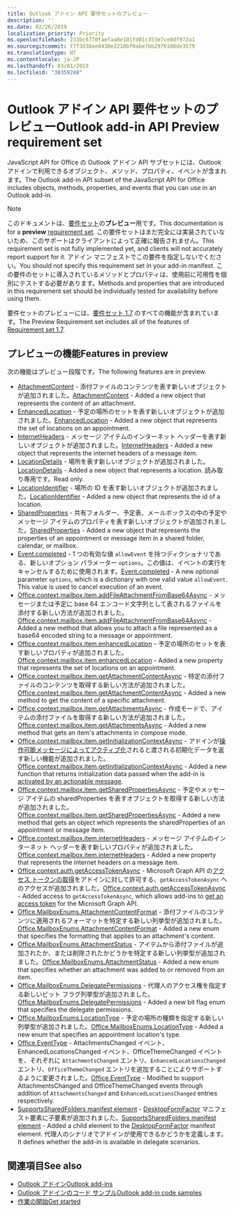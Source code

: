 ```yaml
---
title: Outlook アドイン API 要件セットのプレビュー
description: ''
ms.date: 02/26/2019
localization_priority: Priority
ms.openlocfilehash: 233bc6770faefaa0e101fd01c353e7ce0df972a1
ms.sourcegitcommit: f7f3d38ae4430e2218bf0abe7bb2976108de3579
ms.translationtype: HT
ms.contentlocale: ja-JP
ms.lasthandoff: 03/01/2019
ms.locfileid: "30359248"
---
```

# <a name="outlook-add-in-api-preview-requirement-set"></a><span data-ttu-id="9fff3-102">Outlook アドイン API 要件セットのプレビュー</span><span class="sxs-lookup"><span data-stu-id="9fff3-102">Outlook add-in API Preview requirement set</span></span>

<span data-ttu-id="9fff3-103">JavaScript API for Office の Outlook アドイン API サブセットには、Outlook アドインで利用できるオブジェクト、メソッド、プロパティ、イベントが含まれます。</span><span class="sxs-lookup"><span data-stu-id="9fff3-103">The Outlook add-in API subset of the JavaScript API for Office includes objects, methods, properties, and events that you can use in an Outlook add-in.</span></span>

> [!NOTE]
> <span data-ttu-id="9fff3-104">このドキュメントは、[要件セット](/office/dev/add-ins/reference/requirement-sets/outlook-api-requirement-sets)の**プレビュー**用です。</span><span class="sxs-lookup"><span data-stu-id="9fff3-104">This documentation is for a **preview** [requirement set](/office/dev/add-ins/reference/requirement-sets/outlook-api-requirement-sets).</span></span> <span data-ttu-id="9fff3-105">この要件セットはまだ完全には実装されていないため、このサポートはクライアントによって正確に報告されません。</span><span class="sxs-lookup"><span data-stu-id="9fff3-105">This requirement set is not fully implemented yet, and clients will not accurately report support for it.</span></span> <span data-ttu-id="9fff3-106">アドイン マニフェストでこの要件を指定しないでください。</span><span class="sxs-lookup"><span data-stu-id="9fff3-106">You should not specify this requirement set in your add-in manifest.</span></span> <span data-ttu-id="9fff3-107">この要件のセットに導入されているメソッドとプロパティは、使用前に可用性を個別にテストする必要があります。</span><span class="sxs-lookup"><span data-stu-id="9fff3-107">Methods and properties that are introduced in this requirement set should be individually tested for availability before using them.</span></span>

<span data-ttu-id="9fff3-108">要件セットのプレビューには、[要件セット 1.7](../requirement-set-1.7/outlook-requirement-set-1.7.md) のすべての機能が含まれています。</span><span class="sxs-lookup"><span data-stu-id="9fff3-108">The Preview Requirement set includes all of the features of [Requirement set 1.7](../requirement-set-1.7/outlook-requirement-set-1.7.md).</span></span>

## <a name="features-in-preview"></a><span data-ttu-id="9fff3-109">プレビューの機能</span><span class="sxs-lookup"><span data-stu-id="9fff3-109">Features in preview</span></span>

<span data-ttu-id="9fff3-110">次の機能はプレビュー段階です。</span><span class="sxs-lookup"><span data-stu-id="9fff3-110">The following features are in preview.</span></span>

- <span data-ttu-id="9fff3-111">[AttachmentContent](/javascript/api/outlook/office.attachmentcontent) - 添付ファイルのコンテンツを表す新しいオブジェクトが追加されました。</span><span class="sxs-lookup"><span data-stu-id="9fff3-111">[AttachmentContent](/javascript/api/outlook/office.attachmentcontent) - Added a new object that represents the content of an attachment.</span></span>
- <span data-ttu-id="9fff3-112">[EnhancedLocation](/javascript/api/outlook/office.enhancedlocation) - 予定の場所のセットを表す新しいオブジェクトが追加されました。</span><span class="sxs-lookup"><span data-stu-id="9fff3-112">[EnhancedLocation](/javascript/api/outlook/office.enhancedlocation) - Added a new object that represents the set of locations on an appointment.</span></span>
- <span data-ttu-id="9fff3-113">[InternetHeaders](/javascript/api/outlook/office.internetheaders) - メッセージ アイテムのインターネット ヘッダーを表す新しいオブジェクトが追加されました。</span><span class="sxs-lookup"><span data-stu-id="9fff3-113">[InternetHeaders](/javascript/api/outlook/office.internetheaders) - Added a new object that represents the internet headers of a message item.</span></span>
- <span data-ttu-id="9fff3-114">[LocationDetails](/javascript/api/outlook/office.locationdetails) - 場所を表す新しいオブジェクトが追加されました。</span><span class="sxs-lookup"><span data-stu-id="9fff3-114">[LocationDetails](/javascript/api/outlook/office.locationdetails) - Added a new object that represents a location.</span></span> <span data-ttu-id="9fff3-115">読み取り専用です。</span><span class="sxs-lookup"><span data-stu-id="9fff3-115">Read only.</span></span>
- <span data-ttu-id="9fff3-116">[LocationIdentifier](/javascript/api/outlook/office.locationidentifier) - 場所の ID を表す新しいオブジェクトが追加されました。</span><span class="sxs-lookup"><span data-stu-id="9fff3-116">[LocationIdentifier](/javascript/api/outlook/office.locationidentifier) - Added a new object that represents the id of a location.</span></span>
- <span data-ttu-id="9fff3-117">[SharedProperties](/javascript/api/outlook/office.sharedproperties) - 共有フォルダー、予定表、メールボックスの中の予定やメッセージ アイテムのプロパティを表す新しいオブジェクトが追加されました。</span><span class="sxs-lookup"><span data-stu-id="9fff3-117">[SharedProperties](/javascript/api/outlook/office.sharedproperties) - Added a new object that represents the properties of an appointment or message item in a shared folder, calendar, or mailbox.</span></span>
- <span data-ttu-id="9fff3-p103">[Event.completed](/javascript/api/office/office.addincommands.event#completed-options-) - 1 つの有効な値 `allowEvent` を持つディクショナリである、新しいオプション パラメーター `options`。この値は、イベントの実行をキャンセルするために使用されます。</span><span class="sxs-lookup"><span data-stu-id="9fff3-p103">[Event.completed](/javascript/api/office/office.addincommands.event#completed-options-) - A new optional parameter `options`, which is a dictionary with one valid value `allowEvent`. This value is used to cancel execution of an event.</span></span>
- <span data-ttu-id="9fff3-120">[Office.context.mailbox.item.addFileAttachmentFromBase64Async](office.context.mailbox.item.md#addfileattachmentfrombase64asyncbase64file-attachmentname-options-callback) - メッセージまたは予定に base 64 エンコード文字列として表されるファイルを添付する新しい方法が追加されました。</span><span class="sxs-lookup"><span data-stu-id="9fff3-120">[Office.context.mailbox.item.addFileAttachmentFromBase64Async](office.context.mailbox.item.md#addfileattachmentfrombase64asyncbase64file-attachmentname-options-callback) - Added a new method that allows you to attach a file represented as a base64 encoded string to a message or appointment.</span></span>
- <span data-ttu-id="9fff3-121">[Office.context.mailbox.item.enhancedLocation](office.context.mailbox.item.md#enhancedlocation-enhancedlocationjavascriptapioutlookofficeenhancedlocation) - 予定の場所のセットを表す新しいプロパティが追加されました。</span><span class="sxs-lookup"><span data-stu-id="9fff3-121">[Office.context.mailbox.item.enhancedLocation](office.context.mailbox.item.md#enhancedlocation-enhancedlocationjavascriptapioutlookofficeenhancedlocation) - Added a new property that represents the set of locations on an appointment.</span></span>
- <span data-ttu-id="9fff3-122">[Office.context.mailbox.item.getAttachmentContentAsync](office.context.mailbox.item.md#getattachmentcontentasyncattachmentid-options-callback--attachmentcontentjavascriptapioutlookofficeattachmentcontent) - 特定の添付ファイルのコンテンツを取得する新しい方法が追加されました。</span><span class="sxs-lookup"><span data-stu-id="9fff3-122">[Office.context.mailbox.item.getAttachmentContentAsync](office.context.mailbox.item.md#getattachmentcontentasyncattachmentid-options-callback--attachmentcontentjavascriptapioutlookofficeattachmentcontent) - Added a new method to get the content of a specific attachment.</span></span>
- <span data-ttu-id="9fff3-123">[Office.context.mailbox.item.getAttachmentsAsync](office.context.mailbox.item.md#getattachmentsasyncoptions-callback--arrayattachmentdetailsjavascriptapioutlookofficeattachmentdetails) - 作成モードで、アイテムの添付ファイルを取得する新しい方法が追加されました。</span><span class="sxs-lookup"><span data-stu-id="9fff3-123">[Office.context.mailbox.item.getAttachmentsAsync](office.context.mailbox.item.md#getattachmentsasyncoptions-callback--arrayattachmentdetailsjavascriptapioutlookofficeattachmentdetails) - Added a new method that gets an item's attachments in compose mode.</span></span>
- <span data-ttu-id="9fff3-124">[Office.context.mailbox.item.getInitializationContextAsync](office.context.mailbox.item.md#getinitializationcontextasyncoptions-callback) - アドインが[操作可能メッセージによってアクティブ化](https://docs.microsoft.com/outlook/actionable-messages/invoke-add-in-from-actionable-message)されると渡される初期化データを返す新しい機能が追加されました。</span><span class="sxs-lookup"><span data-stu-id="9fff3-124">[Office.context.mailbox.item.getInitializationContextAsync](office.context.mailbox.item.md#getinitializationcontextasyncoptions-callback) - Added a new function that returns initialization data passed when the add-in is [activated by an actionable message](https://docs.microsoft.com/outlook/actionable-messages/invoke-add-in-from-actionable-message).</span></span>
- <span data-ttu-id="9fff3-125">[Office.context.mailbox.item.getSharedPropertiesAsync](office.context.mailbox.item.md#getsharedpropertiesasyncoptions-callback) - 予定やメッセージ アイテムの sharedProperties を表すオブジェクトを取得する新しい方法が追加されました。</span><span class="sxs-lookup"><span data-stu-id="9fff3-125">[Office.context.mailbox.item.getSharedPropertiesAsync](office.context.mailbox.item.md#getsharedpropertiesasyncoptions-callback) - Added a new method that gets an object which represents the sharedProperties of an appointment or message item.</span></span>
- <span data-ttu-id="9fff3-126">[Office.context.mailbox.item.internetHeaders](office.context.mailbox.item.md#internetheaders-internetheadersjavascriptapioutlookofficeinternetheaders) - メッセージ アイテムのインターネット ヘッダーを表す新しいプロパティが追加されました。</span><span class="sxs-lookup"><span data-stu-id="9fff3-126">[Office.context.mailbox.item.internetHeaders](office.context.mailbox.item.md#internetheaders-internetheadersjavascriptapioutlookofficeinternetheaders) - Added a new property that represents the internet headers on a message item.</span></span>
- <span data-ttu-id="9fff3-127">[Office.context.auth.getAccessTokenAsync](https://docs.microsoft.com/office/dev/add-ins/develop/sso-in-office-add-ins#sso-api-reference) - Microsoft Graph API の[アクセス トークンの取得](https://docs.microsoft.com/outlook/add-ins/authenticate-a-user-with-an-sso-token)をアドインに対して許可する、`getAccessTokenAsync` へのアクセスが追加されました。</span><span class="sxs-lookup"><span data-stu-id="9fff3-127">[Office.context.auth.getAccessTokenAsync](https://docs.microsoft.com/office/dev/add-ins/develop/sso-in-office-add-ins#sso-api-reference) - Added access to `getAccessTokenAsync`, which allows add-ins to [get an access token](https://docs.microsoft.com/outlook/add-ins/authenticate-a-user-with-an-sso-token) for the Microsoft Graph API.</span></span>
- <span data-ttu-id="9fff3-128">[Office.MailboxEnums.AttachmentContentFormat](/javascript/api/outlook/office.mailboxenums.attachmentcontentformat) - 添付ファイルのコンテンツに適用されるフォーマットを特定する新しい列挙型が追加されました。</span><span class="sxs-lookup"><span data-stu-id="9fff3-128">[Office.MailboxEnums.AttachmentContentFormat](/javascript/api/outlook/office.mailboxenums.attachmentcontentformat) - Added a new enum that specifies the formatting that applies to an attachment's content.</span></span>
- <span data-ttu-id="9fff3-129">[Office.MailboxEnums.AttachmentStatus](/javascript/api/outlook/office.mailboxenums.attachmentstatus) - アイテムから添付ファイルが追加されたか、または削除されたかどうかを特定する新しい列挙型が追加されました。</span><span class="sxs-lookup"><span data-stu-id="9fff3-129">[Office.MailboxEnums.AttachmentStatus](/javascript/api/outlook/office.mailboxenums.attachmentstatus) - Added a new enum that specifies whether an attachment was added to or removed from an item.</span></span>
- <span data-ttu-id="9fff3-130">[Office.MailboxEnums.DelegatePermissions](/javascript/api/outlook/office.mailboxenums.delegatepermissions) - 代理人のアクセス権を指定する新しいビット フラグ列挙型が追加されました。</span><span class="sxs-lookup"><span data-stu-id="9fff3-130">[Office.MailboxEnums.DelegatePermissions](/javascript/api/outlook/office.mailboxenums.delegatepermissions) - Added a new bit flag enum that specifies the delegate permissions.</span></span>
- <span data-ttu-id="9fff3-131">[Office.MailboxEnums.LocationType](/javascript/api/outlook/office.mailboxenums.locationtype) - 予定の場所の種類を指定する新しい列挙型が追加されました。</span><span class="sxs-lookup"><span data-stu-id="9fff3-131">[Office.MailboxEnums.LocationType](/javascript/api/outlook/office.mailboxenums.locationtype) - Added a new enum that specifies an appointment location's type.</span></span>
- <span data-ttu-id="9fff3-132">[Office.EventType](/javascript/api/office/office.eventtype) - AttachmentsChanged イベント、EnhancedLocationsChanged イベント、OfficeThemeChanged イベントを、それぞれに `AttachmentsChanged` エントリ、`EnhancedLocationsChanged` エントリ、`OfficeThemeChanged` エントリを追加することによりサポートするように変更されました。</span><span class="sxs-lookup"><span data-stu-id="9fff3-132">[Office.EventType](/javascript/api/office/office.eventtype) - Modified to support AttachmentsChanged and OfficeThemeChanged events through addition of `AttachmentsChanged` and `EnhancedLocationsChanged` entries respectively.</span></span>
- <span data-ttu-id="9fff3-133">[SupportsSharedFolders manifest element](../../manifest/supportssharedfolders.md) - [DesktopFormFactor](../../manifest/desktopformfactor.md) マニフェスト要素に子要素が追加されました。</span><span class="sxs-lookup"><span data-stu-id="9fff3-133">[SupportsSharedFolders manifest element](../../manifest/supportssharedfolders.md) - Added a child element to the [DesktopFormFactor](../../manifest/desktopformfactor.md) manifest element.</span></span> <span data-ttu-id="9fff3-134">代理人のシナリオでアドインが使用できるかどうかを定義します。</span><span class="sxs-lookup"><span data-stu-id="9fff3-134">It defines whether the add-in is available in delegate scenarios.</span></span>

## <a name="see-also"></a><span data-ttu-id="9fff3-135">関連項目</span><span class="sxs-lookup"><span data-stu-id="9fff3-135">See also</span></span>

- [<span data-ttu-id="9fff3-136">Outlook アドイン</span><span class="sxs-lookup"><span data-stu-id="9fff3-136">Outlook add-ins</span></span>](https://docs.microsoft.com/outlook/add-ins/)
- [<span data-ttu-id="9fff3-137">Outlook アドインのコード サンプル</span><span class="sxs-lookup"><span data-stu-id="9fff3-137">Outlook add-in code samples</span></span>](https://developer.microsoft.com/outlook/gallery/?filterBy=Outlook,Samples,Add-ins)
- [<span data-ttu-id="9fff3-138">作業の開始</span><span class="sxs-lookup"><span data-stu-id="9fff3-138">Get started</span></span>](https://docs.microsoft.com/outlook/add-ins/quick-start)
